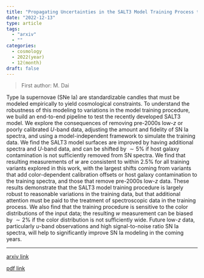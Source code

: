 ```yaml
---
title: "Propagating Uncertainties in the SALT3 Model Training Process to Cosmological Constraints"
date: "2022-12-13"
type: article
tags:
  - "arxiv"
  - ""
categories:
  - cosmology
  - 2022(year)
  - 12(month)
draft: false
---
```


> First author: M. Dai

 Type Ia supernovae (SNe Ia) are standardizable candles that must be modeled
empirically to yield cosmological constraints. To understand the robustness of
this modeling to variations in the model training procedure, we build an
end-to-end pipeline to test the recently developed SALT3 model. We explore the
consequences of removing pre-2000s low-$z$ or poorly calibrated $U$-band data,
adjusting the amount and fidelity of SN Ia spectra, and using a
model-independent framework to simulate the training data. We find the SALT3
model surfaces are improved by having additional spectra and $U$-band data, and
can be shifted by $\sim 5\%$ if host galaxy contamination is not sufficiently
removed from SN spectra. We find that resulting measurements of $w$ are
consistent to within $2.5\%$ for all training variants explored in this work,
with the largest shifts coming from variants that add color-dependent
calibration offsets or host galaxy contamination to the training spectra, and
those that remove pre-2000s low-$z$ data. These results demonstrate that the
SALT3 model training procedure is largely robust to reasonable variations in
the training data, but that additional attention must be paid to the treatment
of spectroscopic data in the training process. We also find that the training
procedure is sensitive to the color distributions of the input data; the
resulting $w$ measurement can be biased by $\sim2\%$ if the color distribution
is not sufficiently wide. Future low-$z$ data, particularly $u$-band
observations and high signal-to-noise ratio SN Ia spectra, will help to
significantly improve SN Ia modeling in the coming years.

---
[arxiv link](http://arxiv.org/abs/2212.06879v1)

[pdf link](http://arxiv.org/pdf/2212.06879v1)